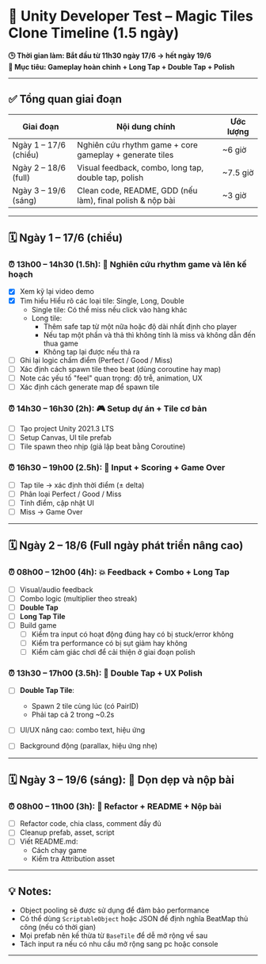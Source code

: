 # 📆 Unity Developer Test – Magic Tiles Clone Timeline (1.5 ngày)

**🕒 Thời gian làm: Bắt đầu từ 11h30 ngày 17/6 → hết ngày 19/6**  
**🎯 Mục tiêu: Gameplay hoàn chỉnh + Long Tap + Double Tap + Polish**

---

## ✅ Tổng quan giai đoạn

| Giai đoạn                  | Nội dung chính                                            | Ước lượng |
|---------------------------|-----------------------------------------------------------|-----------|
| Ngày 1 – 17/6 (chiều)     | Nghiên cứu rhythm game + core gameplay + generate tiles   | ~6 giờ    |
| Ngày 2 – 18/6 (full)      | Visual feedback, combo, long tap, double tap, polish      | ~7.5 giờ  |
| Ngày 3 – 19/6 (sáng)      | Clean code, README, GDD (nếu làm), final polish & nộp bài | ~3 giờ    |

---

## 🗓️ Ngày 1 – 17/6 (chiều)

### ⏰ 13h00 – 14h30 (1.5h): 🧠 Nghiên cứu rhythm game và lên kế hoạch
- [x] Xem kỹ lại video demo
- [x] Tìm hiểu Hiểu rõ các loại tile: Single, Long, Double
  - Single tile: Có thể miss nếu click vào hàng khác
  - Long tile: 
    - Thêm safe tap từ một nữa hoặc độ dài nhất định cho player
    - Nếu tap một phần và thả thì không tính là miss và không dẫn đến thua game
    - Không tap lại được nếu thả ra
- [ ] Ghi lại logic chấm điểm (Perfect / Good / Miss)
- [ ] Xác định cách spawn tile theo beat (dùng coroutine hay map)
- [ ] Note các yếu tố "feel" quan trọng: độ trễ, animation, UX
- [ ] Xác định cách generate map để spawn tile

### ⏰ 14h30 – 16h30 (2h): 🎮 Setup dự án + Tile cơ bản
- [ ] Tạo project Unity 2021.3 LTS
- [ ] Setup Canvas, UI tile prefab
- [ ] Tile spawn theo nhịp (giả lập beat bằng Coroutine)

### ⏰ 16h30 – 19h00 (2.5h): 🎯 Input + Scoring + Game Over
- [ ] Tap tile → xác định thời điểm (± delta)
- [ ] Phân loại Perfect / Good / Miss
- [ ] Tính điểm, cập nhật UI
- [ ] Miss → Game Over

---

## 🗓️ Ngày 2 – 18/6 (Full ngày phát triển nâng cao)

### ⏰ 08h00 – 12h00 (4h): 💥 Feedback + Combo + Long Tap
- [ ] Visual/audio feedback
- [ ] Combo logic (multiplier theo streak)
- [ ] **Double Tap**
- [ ] **Long Tap Tile**
- [ ] Build game
  - [ ] Kiểm tra input có hoạt động đúng hay có bị stuck/error không
  - [ ] Kiểm tra performance có bị sụt giảm hay không
  - [ ] Kiểm cảm giác chơi để cải thiện ở giai đoạn polish

### ⏰ 13h30 – 17h00 (3.5h): 🧪 Double Tap + UX Polish
- [ ] **Double Tap Tile**:
  - Spawn 2 tile cùng lúc (có PairID)
  - Phải tap cả 2 trong ~0.2s
- [ ] UI/UX nâng cao: combo text, hiệu ứng
- [ ] Background động (parallax, hiệu ứng nhẹ)


---

## 🗓️ Ngày 3 – 19/6 (sáng): 🧹 Dọn dẹp và nộp bài

### ⏰ 08h00 – 11h00 (3h): 🧼 Refactor + README + Nộp bài
- [ ] Refactor code, chia class, comment đầy đủ
- [ ] Cleanup prefab, asset, script
- [ ] Viết README.md:
  - Cách chạy game
  - Kiểm tra Attribution asset


---

## 💡 Notes:

- Object pooling sẽ được sử dụng để đảm bảo performance
- Có thể dùng `ScriptableObject` hoặc JSON để định nghĩa BeatMap thủ công (nếu có thời gian)
- Mọi prefab nên kế thừa từ `BaseTile` để dễ mở rộng về sau
- Tách input ra nếu có nhu cầu mở rộng sang pc hoặc console

---